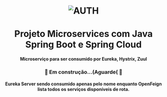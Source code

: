 <h1 align="center">
    <img alt="AUTH" title="#AUTH" src="https://miro.medium.com/max/716/1*jMQ9lkY5SBnbcOlJB4aizg.png" />
</h1>


<h1 align="center"> Projeto Microservices com Java Spring Boot e Spring Cloud  </h1>

<h4 align="center"> Microserviço para ser consumido por Eureka, Hystrix, Zuul </h4>

<h3 align="center"> 
    🚧  Em construção...(Aguarde(  🚧

<h4 align="center"> Eureka Server sendo consumido apenas pelo nome enquanto OpenFeign lista todos os serviços disponíveis de rota.

